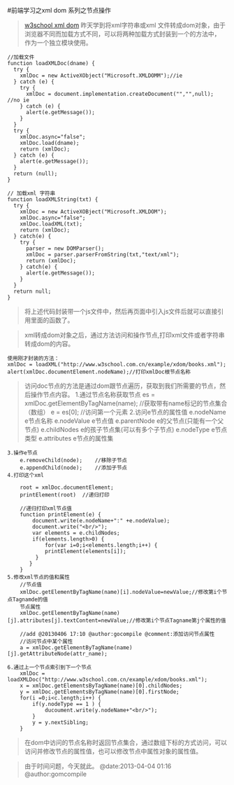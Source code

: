 #前端学习之xml dom 系列之节点操作
>[w3school xml dom](http://www.w3school.com.cn/xmldom/index.asp) 
>昨天学到将xml字符串或xml 文件转成dom对象，由于浏览器不同而加载方式不同，可以将两种加载方式封装到一个的方法中，
>作为一个独立模块使用。

    //加载文件
    function loadXMLDoc(dname) {
      try {
        xmlDoc = new ActiveXObject("Microsoft.XMLDOMM");//ie
      } catch (e) {
        try {
          xmlDoc = document.implementation.createDocument("","",null); //no ie
        } catch (e) {
          alert(e.getMessage());
        }
      }
      try {
        xmlDoc.async="false";
        xmlDoc.load(dname);
        return (xmlDoc);
      } catch (e) {
        alert(e.getMessage());
      }
      return (null);
    }

    // 加载xml 字符串
    function loadXMLString(txt) {
      try {
        xmlDoc = new ActiveXOBject("Microsoft.XMLDOM");
        xmlDoc.async="false";
        xmlDoc.loadXML(txt);
        return (xmlDoc);
      } catch(e) {
        try {
          parser = new DOMParser();
          xmlDoc = parser.parserFromString(txt,"text/xml");
          return (xmlDoc);
        } catch(e) {
          alert(e.getMessage());
        }
      }
      return null;
    }

>将上述代码封装带一个js文件中，然后再页面中引入js文件后就可以直接引用里面的函数了。

>xml转成dom对象之后，通过方法访问和操作节点,打印xml文件或者字符串转成dom的内容。
    
    使用刚才封装的方法：
    xmlDoc = loadXML("http://www.w3school.com.cn/example/xdom/books.xml");
    alert(xmlDoc.documentElement.nodeName);//打印xmlDoc根节点名称

>访问doc节点的方法是通过dom跟节点遍历，获取到我们所需要的节点，然后操作节点内容。
    1.通过节点名称获取节点
        es = xmlDoc.getElementByTagName(name);   //获取带有name标记的节点集合（数组）
        e = es[0];  //访问第一个元素
    2.访问e节点的属性值
        e.nodeName          e节点名称
        e.nodeValue         e节点值
        e.parentNode        e的父节点(只能有一个父节点)
        e.childNodes        e的孩子节点集(可以有多个子节点)
        e.nodeType          e节点类型
        e.attributes        e节点的属性集
    
    3.操作e节点
        e.removeChild(node);    //移除子节点
        e.appendChild(node);    //添加子节点
    4.打印这个xml
        
        root = xmlDoc.documentElement;
        printElement(root)  //递归打印
        
        //递归打印xml节点值
        function printElement(e) {
            document.write(e.nodeName+":" +e.nodeValue);
            document.write("<br/>");
            var elements = e.childNodes;
            if(elements.length>0) {
                for(var i=0;i<elements.length;i++) {
                printElement(elements[i]);
             }
           }
        }
    5.修改xml节点的值和属性
        //节点值
        xmlDoc.getElementByTagName(name)[i].nodeValue=newValue;//修改第i个节点Tagnamde的值
        节点属性
        xmlDoc.getElementByTagName(name)[j].attributes[j].textContent=newValue;//修改第i个节点Tagname第j个属性的值
        
        //add @20130406 17:10 @author:gocompile @comment:添加访问节点属性
        //访问节点中某个属性
        a = xmlDoc.getElementByTagName(name)[j].getAttributeNode(attr_name);
        
    6.通过上一个节点索引到下一个节点
        xmlDoc = loadXMLDoc("http://www.w3school.com.cn/example/xdom/books.xml");
        x = xmlDoc.getElementsByTagName(name)[0].childNodes;
        y = xmlDoc.getElementsByTagName(name)[0].firstNode;
        for(i =0;i<c.length;i++) {
            if(y.nodeType == 1 ) {
                ducoument.write(y.nodeName+"<br/>");
            }
            y = y.nextSibling;
        }
        
>在dom中访问的节点名称时返回节点集合，通过数组下标的方式访问，可以访问并修改节点的属性值，也可以修改节点中属性对象的属性值。

  >由于时间问题，今天就此。
  @date:2013-04-04 01:16
  @author:gomcompile
        
        
    
    
    
    
    
    
    
    
    
    
    
    
    
    
    
    


